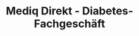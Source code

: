 ---
title: "Mediq Direkt - Diabetes-Fachgeschäft"
url: /altenburg/mediq-direkt-diabetes-fachgeschaeft/
shop: Allgemein
---